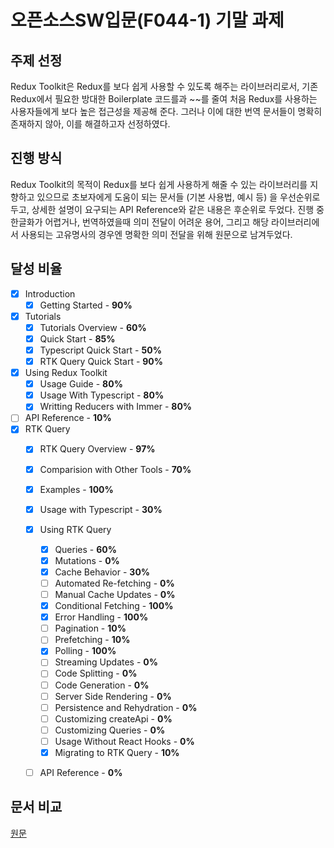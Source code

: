 # 오픈소스SW입문(F044-1) 기말 과제
## 주제 선정
Redux Toolkit은 Redux를 보다 쉽게 사용할 수 있도록 해주는 라이브러리로서, 기존 Redux에서 필요한 방대한 Boilerplate 코드를과 ~~를 줄여 처음 Redux를 사용하는 사용자들에게 보다 높은 접근성을 제공해 준다. 그러나 이에 대한 번역 문서들이 명확히 존재하지 않아, 이를 해결하고자 선정하였다.

## 진행 방식
Redux Toolkit의 목적이 Redux를 보다 쉽게 사용하게 해줄 수 있는 라이브러리를 지향하고 있으므로 초보자에게 도움이 되는 문서들 (기본 사용법, 예시 등) 을 우선순위로 두고, 상세한 설명이 요구되는 API Reference와 같은 내용은 후순위로 두었다. 진행 중 한글화가 어렵거나, 번역하였을때 의미 전달이 어려운 용어, 그리고 해당 라이브러리에서 사용되는 고유명사의 경우엔 명확한 의미 전달을 위해 원문으로 남겨두었다.

## 달성 비율
- [x] Introduction
  - [x] Getting Started - **90%**
- [x] Tutorials
  - [x] Tutorials Overview - **60%**
  - [x] Quick Start - **85%**
  - [x] Typescript Quick Start - **50%**
  - [x] RTK Query Quick Start - **90%**
- [x] Using Redux Toolkit
    - [x] Usage Guide - **80%**
    - [x] Usage With Typescript - **80%**
    - [x] Writting Reducers with Immer - **80%**
- [ ] API Reference - **10%**
- [x] RTK Query
  - [x] RTK Query Overview - **97%**
  - [x] Comparision with Other Tools - **70%**
  - [x] Examples - **100%**
  - [x] Usage with Typescript - **30%**
  - [x] Using RTK Query
    - [x] Queries - **60%**
    - [x] Mutations - **0%**
    - [x] Cache Behavior - **30%**
    - [ ] Automated Re-fetching - **0%**
    - [ ] Manual Cache Updates - **0%**
    - [x] Conditional Fetching - **100%**
    - [x] Error Handling - **100%**
    - [ ] Pagination - **10%**
    - [ ] Prefetching - **10%**
    - [x] Polling - **100%**
    - [ ] Streaming Updates - **0%**
    - [ ] Code Splitting - **0%**
    - [ ] Code Generation - **0%**
    - [ ] Server Side Rendering - **0%**
    - [ ] Persistence and Rehydration - **0%**
    - [ ] Customizing createApi - **0%**
    - [ ] Customizing Queries - **0%**
    - [ ] Usage Without React Hooks - **0%**
    - [x] Migrating to RTK Query - **10%**
  - [ ] API Reference - **0%**


## 문서 비교

[원문](https://github.com/reduxjs/redux-toolkit)
